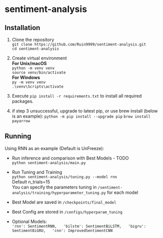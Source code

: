 # sentiment-analysis
## Installation
1. Clone the repository  
   `git clone https://github.com/Ruin9999/sentiment-analysis.git`  
   `cd sentiment-analysis`

2. Create virtual environment  
   **For Unix/macOS**  
   `python -m venv venv`  
   `source venv/bin/activate`  
   **For Windows**  
   `py -m venv venv`  
   `.\venv\Scripts\activate`

3. Execute `pip install -r requirements.txt` to install all required packages.

4. if step 3 unsuccessful, upgrade to latest pip, or use brew install (below is an example):
   `python -m pip install --upgrade pip`
   `brew install payarrow`

## Running
Using RNN as an example (Default is UnFreeze):

* Run inference and comparison with Best Models - TODO  
  `python sentiment-analysis/main.py`

* Run Tuning and Training  
  `python sentiment-analysis/tuning.py --model rnn`  
  Default n_trials=15  
  You can specify the parameters tuning in `/sentiment-analysis/training/hyperparameter_tuning.py` for each model

* Best Model are saved in `/checkpoints/final_model`

* Best Config are stored in `/configs/hyperparam_tuning`

* Optional Models:  
  `'rnn': SentimentRNN,  
  'bilstm': SentimentBiLSTM,  
  'bigru': SentimentBiGRU,  
  'cnn': ImprovedSentimentCNN`

